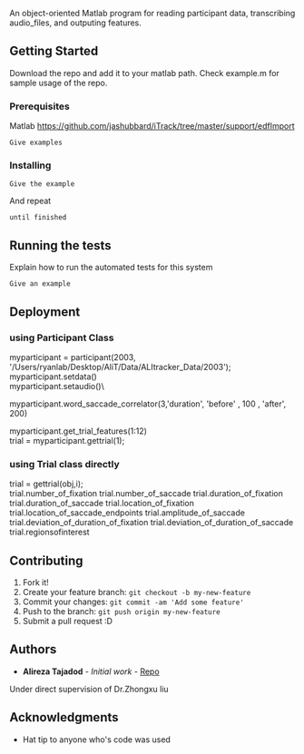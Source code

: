 

An object-oriented Matlab program for reading participant data, transcribing audio_files, and outputing features.

## Getting Started

Download the repo and add it to your matlab path. 
Check example.m for sample usage of the repo. 

### Prerequisites

  Matlab
  https://github.com/jashubbard/iTrack/tree/master/support/edfImport

```
Give examples
```

### Installing


```
Give the example
```

And repeat

```
until finished
```


## Running the tests

Explain how to run the automated tests for this system



```
Give an example
```

## Deployment

### using Participant Class 
myparticipant = participant(2003, '/Users/ryanlab/Desktop/AliT/Data/ALItracker_Data/2003');\
myparticipant.setdata()\
myparticipant.setaudio()\

myparticipant.word_saccade_correlator(3,'duration', 'before' , 100  , 'after', 200) 

myparticipant.get_trial_features(1:12)\
trial = myparticipant.gettrial(1);

### using Trial class directly 
trial = gettrial(obj,i); \
trial.number_of_fixation
trial.number_of_saccade
trial.duration_of_fixation
trial.duration_of_saccade
trial.location_of_fixation
trial.location_of_saccade_endpoints
trial.amplitude_of_saccade
trial.deviation_of_duration_of_fixation
trial.deviation_of_duration_of_saccade
trial.regionsofinterest



## Contributing

1. Fork it!
2. Create your feature branch: `git checkout -b my-new-feature`
3. Commit your changes: `git commit -am 'Add some feature'`
4. Push to the branch: `git push origin my-new-feature`
5. Submit a pull request :D


## Authors

* **Alireza Tajadod** - *Initial work* - [Repo](https://github.com/ATajadod94/ALITrack)

Under direct supervision of Dr.Zhongxu liu


## Acknowledgments

* Hat tip to anyone who's code was used

